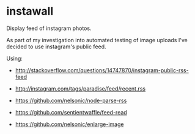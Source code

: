 instawall
=========

Display feed of instagram photos.

As part of my investigation into automated testing of image uploads
I've decided to use instagram's public feed.

Using:

- http://stackoverflow.com/questions/14747870/instagram-public-rss-feed
- http://instagram.com/tags/paradise/feed/recent.rss

- https://github.com/nelsonic/node-parse-rss
- https://github.com/sentientwaffle/feed-read
- https://github.com/nelsonic/enlarge-image
